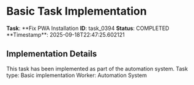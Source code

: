 # Basic Task Implementation

**Task**: **Fix PWA Installation
**ID**: task_0394
**Status**: COMPLETED
**Timestamp\*\*: 2025-09-18T22:47:25.602121

## Implementation Details

This task has been implemented as part of the automation system.
Task type: Basic implementation
Worker: Automation System
